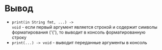 # Вывод

- <code class="language-Swift">print(in String fmt, ...) -> void</code> - если первый аргумент является строкой и содержит символы форматирования ('{'), то выводит в консоль форматированную строку
- <code class="language-Swift">print(...) -> void</code> - выводит переданные аргументы в консоль